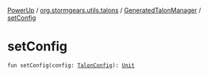 [PowerUp](../../index.md) / [org.stormgears.utils.talons](../index.md) / [GeneratedTalonManager](index.md) / [setConfig](./set-config.md)

# setConfig

`fun setConfig(config: `[`TalonConfig`](../-talon-config/index.md)`): `[`Unit`](https://kotlinlang.org/api/latest/jvm/stdlib/kotlin/-unit/index.html)